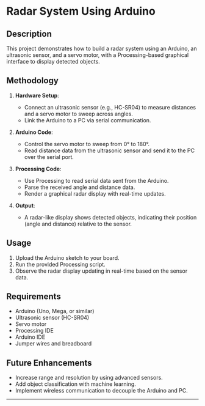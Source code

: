 # Radar System Using Arduino

## Description
This project demonstrates how to build a radar system using an Arduino, an ultrasonic sensor, and a servo motor, with a Processing-based graphical interface to display detected objects.

## Methodology
1. **Hardware Setup**: 
   - Connect an ultrasonic sensor (e.g., HC-SR04) to measure distances and a servo motor to sweep across angles.
   - Link the Arduino to a PC via serial communication.

2. **Arduino Code**:
   - Control the servo motor to sweep from 0° to 180°.
   - Read distance data from the ultrasonic sensor and send it to the PC over the serial port.

3. **Processing Code**:
   - Use Processing to read serial data sent from the Arduino.
   - Parse the received angle and distance data.
   - Render a graphical radar display with real-time updates.

4. **Output**:
   - A radar-like display shows detected objects, indicating their position (angle and distance) relative to the sensor.

## Usage
1. Upload the Arduino sketch to your board.
2. Run the provided Processing script.
3. Observe the radar display updating in real-time based on the sensor data.

## Requirements
- Arduino (Uno, Mega, or similar)
- Ultrasonic sensor (HC-SR04)
- Servo motor
- Processing IDE
- Arduino IDE
- Jumper wires and breadboard

## Future Enhancements
- Increase range and resolution by using advanced sensors.
- Add object classification with machine learning.
- Implement wireless communication to decouple the Arduino and PC.

---
